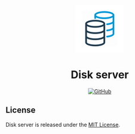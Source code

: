 <p align="center">
  <img src="./assets/logo.png" alt="Disk server logo" width="128" height="128">
  <h1 align="center">Disk server</h1>
</p>
<p align="center">
    <a aria-label="License" href="https://github.com/UrijHoruzij/disk-server/blob/master/LICENSE">
      <img alt="GitHub" src="https://img.shields.io/github/license/UrijHoruzij/disk-server?color=0097d6">
    </a>
  </p>

## License

Disk server is released under the [MIT License](https://github.com/UrijHoruzij/disk-server/blob/master/LICENSE).
